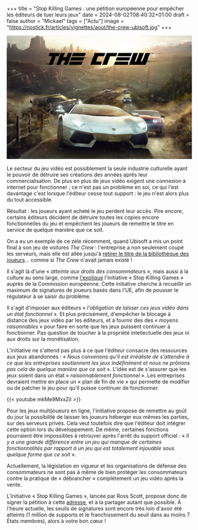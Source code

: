 +++
title = "Stop Killing Games : une pétition européenne pour empêcher les éditeurs de tuer leurs jeux"
date = 2024-08-02T08:40:32+01:00
draft = false
author = "Mickael"
tags = ["Actu"]
image = "https://nostick.fr/articles/vignettes/aout/the-crew-ubisoft.jpg"
+++

![The Crew](the-crew-ubisoft.jpg "À toute blinde dans le cimetière.")

Le secteur du jeu vidéo est possiblement la seule industrie culturelle ayant le pouvoir de détruire ses créations des années après leur commercialisation. De plus en plus de jeux vidéo exigent une connexion à internet pour fonctionner ; ce n'est pas un problème en soi, ce qui l'est davantage c'est lorsque l'éditeur cesse tout support : le jeu n'est alors plus du tout accessible.

Résultat : les joueurs ayant acheté le jeu perdent leur accès. Pire encore, certains éditeurs décident de détruire toutes les copies encore fonctionnelles du jeu et empêchent les joueurs de remettre le titre en service de quelque manière que ce soit. 

On a eu un exemple de ce zèle récemment, quand Ubisoft a mis un point final à son jeu de voitures *The Crew* : l'entreprise a non seulement coupé les serveurs, mais elle est allée jusqu'à [retirer le titre de la bibliothèque des joueurs](https://nostick.fr/articles/2024/avril/1204-ubisoft-efface-the-crew-partout/)… comme si *The Crew* n'avait jamais existé !

Il s'agit là d'une « *atteinte aux droits des consommateurs* », mais aussi à la culture au sens large, comme [l'explique](https://citizens-initiative.europa.eu/initiatives/details/2024/000007_fr) l'initiative « Stop Killing Games » auprès de la Commission européenne. Cette initiative cherche à recueillir un maximum de signatures de joueurs basés dans l'UE, afin de pousser le régulateur à se saisir du problème.

Il s'agit d'imposer aux éditeurs « *l'obligation de laisser ces jeux vidéo dans un état fonctionnel* ». Et plus précisément, d'empêcher le blocage à distance des jeux vidéo par les éditeurs, et à fournir des des « *moyens raisonnables* » pour faire en sorte que les jeux puissent continuer à fonctionner. Pas question de toucher à la propriété intellectuelle des jeux ni aux droits sur la monétisation. 

L'initiative ne s'attend pas plus à ce que l'éditeur consacre des ressources aux jeux abandonnés : « *Nous convenons qu'il est irréaliste de s'attendre à ce que les entreprises soutiennent les jeux indéfiniment et nous ne prônons pas cela de quelque manière que ce soit* ». L'idée est de s'assurer que les jeux soient dans un état « *raisonnablement fonctionnel* ». Les entreprises devraient mettre en place un « plan de fin de vie » qui permette de modifier ou de patcher le jeu pour qu'il puisse continuer de fonctionner.

{{< youtube mkMe9MxxZiI >}} 

Pour les jeux multijoueurs en ligne, l'initiative propose de remettre au goût du jour la possibilité de laisser les joueurs héberger eux mêmes les parties, sur des serveurs privés. Cela veut toutefois dire que l'éditeur doit intégrer cette option lors du développement. De même, certaines fonctions pourraient être impossibles à retrouver après l'arrêt du support officiel : « *Il y a une grande différence entre un jeu qui manque de certaines fonctionnalités par rapport à un jeu qui est totalement injouable sous quelque forme que ce soit* ».

Actuellement, la législation en vigueur et les organisations de défense des consommateurs ne sont pas à même de bien protéger les consommateurs contre la pratique de « débrancher » complètement un jeu vidéo après la vente.

L'initiative « Stop Killing Games », lancée par Ross Scott, propose donc de signer la pétition à cette [adresse](https://www.stopkillinggames.com), et à la partager autant que possible. À l'heure actuelle, les seuils de signatures sont encore très loin d'avoir été atteints (1 million de supports et le franchissement du seuil dans au moins 7 États membres), alors à votre bon cœur !